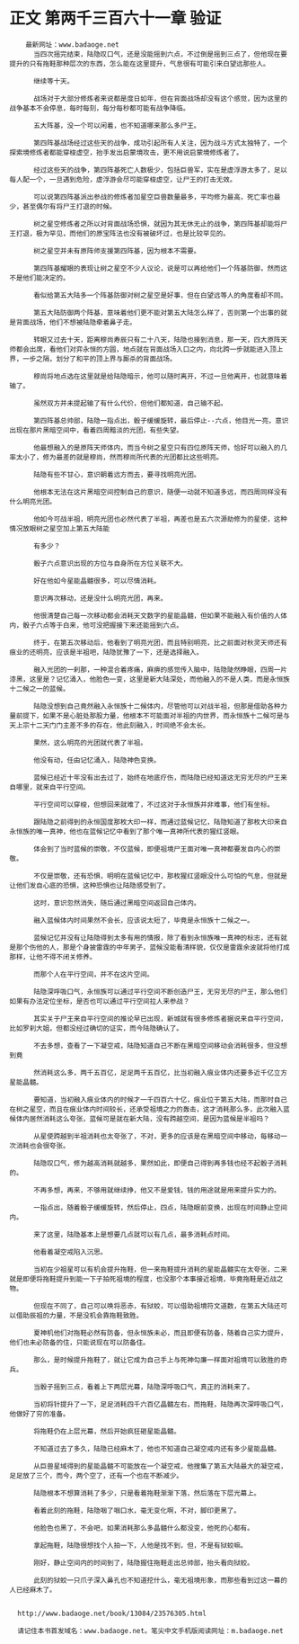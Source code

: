 # 正文 第两千三百六十一章 验证
        最新网址：www.badaoge.net
          当四次摇完结束，陆隐叹口气，还是没能摇到六点，不过倒是摇到三点了，但他现在要提升的只有拖鞋那种层次的东西，怎么能在这里提升，气息很有可能引来白望远那些人。
      
          继续等十天。
      
          战场对于大部分修炼者来说都是度日如年，但在背面战场却没有这个感觉，因为这里的战争基本不会停息，每时每刻，每分每秒都可能有战争降临。
      
          五大阵基，没一个可以闲着，也不知道哪来那么多尸王。
      
          第四阵基战场经过这些天的战争，成功引起所有人关注，因为战斗方式太独特了，一个探索境修炼者都能穿梭虚空，抬手发出启蒙境攻击，更不用说启蒙境修炼者了。
      
          经过这些天的战争，第四阵基死亡人数极少，包括巨兽军，实在是虚浮游太多了，足以每人配一个，一旦遇到危险，虚浮游会尽可能穿梭虚空，让尸王的打击无效。
      
          可以说第四阵基派出参战的修炼者加星空巨兽数量最多，平均修为最高，死亡率也最少，甚至偶尔有将尸王打退的时候。
      
          树之星空修炼者之所以对背面战场恐惧，就因为其无休无止的战争，第四阵基却能将尸王打退，极为罕见，而他们的原宝阵法也没有被破坏过，也是比较罕见的。
      
          树之星空并未有原阵师支援第四阵基，因为根本不需要。
      
          第四阵基耀眼的表现让树之星空不少人议论，说是可以再给他们一个阵基防御，然而这不是他们能决定的。
      
          看似给第五大陆多一个阵基防御对树之星空是好事，但在白望远等人的角度看却不同。
      
          第五大陆防御两个阵基，意味着他们更不能对第五大陆怎么样了，否则第一个出事的就是背面战场，他们不想被陆隐牵着鼻子走。
      
          转眼又过去十天，距离穆尚寿辰只有二十八天，陆隐也接到消息，那一天，四大原阵天师都会出席，看他们对弈永恒的方圆，地点就在背面战场入口之内，向北跨一步就能进入顶上界，一步之隔，划分了和平的顶上界与厮杀的背面战场。
      
          穆尚将地点选在这里就是给陆隐暗示，他可以随时离开，不过一旦他离开，也就意味着输了。
      
          虽然双方并未提起输了有什么代价，但他们都知道，自己输不起。
      
          第四阵基总帅部，陆隐一指点出，骰子缓缓旋转，最后停止--六点，他目光一亮，意识出现在那片黑暗空间中，看着四周黯淡的光团，有些失望。
      
          他最想融入的是原阵天师体内，而当今树之星空只有四位原阵天师，恰好可以融入的几率太小了，修为最差的就是穆尚，然而穆尚所代表的光团都比这些明亮。
      
          陆隐有些不甘心，意识朝着远方而去，要寻找明亮光团。
      
          他根本无法在这片黑暗空间控制自己的意识，随便一动就不知道多远，而四周同样没有什么明亮光团。
      
          他如今可战半祖，明亮光团也必然代表了半祖，再差也是五六次源劫修为的星使，这种情况放眼树之星空加上第五大陆能
      
          有多少？
      
          骰子六点意识出现的方位与自身所在方位关联不大。
      
          好在他如今星能晶髓很多，可以尽情消耗。
      
          意识再次移动，还是没什么明亮光团，再来。
      
          他很清楚自己每一次移动都会消耗天文数字的星能晶髓，但如果不能融入有价值的人体内，骰子六点等于白来，他可没把握接下来还能摇到六点。
      
          终于，在第五次移动后，他看到了明亮光团，而且特别明亮，比之前面对秋灵天师还有痕业的还明亮，应该是半祖吧，陆隐犹豫了一下，还是选择融入。
      
          融入光团的一刹那，一种混合着疼痛，麻痹的感觉传入脑中，陆隐陡然睁眼，四周一片漆黑，这里是？记忆涌入，他脸色一变，这里是新大陆深处，而他融入的不是人类，而是永恒族十二候之一的蓝候。
      
          陆隐没想到自己竟然融入永恒族十二候体内，尽管他可以对战半祖，但那是借助各种力量前提下，如果不是心脏处那股力量，他根本不可能面对半祖的内世界，而永恒族十二候可是与天上宗十二天门门主差不多的存在，他此刻融入，时间绝不会太长。
      
          果然，这么明亮的光团就代表了半祖。
      
          他没有动，任由记忆涌入，陆隐神色变换。
      
          蓝候已经近十年没有出去过了，始终在地底疗伤，而陆隐已经知道这无穷无尽的尸王来自哪里，就来自平行空间。
      
          平行空间可以穿梭，但想回来就难了，不过这对于永恒族并非难事，他们有坐标。
      
          跟陆隐之前得到的永恒国度那枚大印一样，而通过蓝候记忆，陆隐知道了那枚大印来自永恒族的唯一真神，他也在蓝候记忆中看到了那个唯一真神所代表的猩红竖眼。
      
          体会到了当时蓝候的崇敬，不仅蓝候，即便祖境尸王面对唯一真神都要发自内心的崇敬。
      
          不仅是崇敬，还有恐惧，明明在蓝候记忆中，那枚猩红竖眼没什么可怕的气息，但就是让他们发自心底的恐惧，这种恐惧也让陆隐感受到了。
      
          这时，意识忽然消失，随后通过黑暗空间返回自己体内。
      
          融入蓝候体内时间果然不会长，应该说太短了，毕竟是永恒族十二候之一。
      
          蓝候记忆并没有让陆隐得到太多有用的情报，除了看到永恒族唯一真神的标志，还有就是那个伤他的人，那是个身披雷霆的中年男子，蓝候没能看清样貌，仅仅是雷霆余波就将他打成那样，让他不得不闭关修养。
      
          而那个人在平行空间，并不在这片空间。
      
          陆隐深呼吸口气，永恒族可以通过平行空间不断创造尸王，无穷无尽的尸王，那么他们如果有办法定位坐标，是否也可以通过平行空间拉人来参战？
      
          其实关于尸王来自平行空间的推论早已出现，新城就有很多修炼者据说来自平行空间，比如罗刹大姐，但都没经过确切的证实，而今陆隐确认了。
      
          不去多想，查看了一下凝空戒，陆隐知道自己不断在黑暗空间移动会消耗很多，但没想到竟
      
          然消耗这么多，两千五百亿，足足两千五百亿，比当初融入痕业体内还要多近千亿立方星能晶髓。
      
          要知道，当初融入痕业体内的时候才一千四百六十亿，痕业位于第五大陆，而那时自己在树之星空，而且在痕业体内时间较长，还承受祖境之力的轰击，这才消耗那么多，此次融入蓝候体内居然消耗这么夸张，蓝候可是就在新大陆，没有跨越空间，是因为蓝候是半祖吗？
      
          从星使跨越到半祖消耗也太夸张了，不对，更多的应该是在黑暗空间中移动，每移动一次消耗也会很夸张。
      
          陆隐叹口气，修为越高消耗就越多，果然如此，即便自己得到再多钱也经不起骰子消耗的。
      
          不再多想，再来，不够用就继续挣，他又不是爱钱，钱的用途就是用来提升实力的。
      
          一指点出，随着骰子缓缓旋转，然后停止，四点，陆隐眼前变换，出现在时间静止空间内。
      
          来了这里，陆隐基本上是想要几点就可以有几点，最多消耗点时间。
      
          他看着凝空戒陷入沉思。
      
          当初在少祖星可以有机会提升拖鞋，但一来拖鞋提升消耗的星能晶髓实在太夸张，二来就是即便将拖鞋提升到能一下子拍死祖境的程度，也没那个本事接近祖境，毕竟拖鞋是近战之物。
      
          但现在不同了，自己可以唤将恶赤，有狱蛟，可以借助祖境符文道数，在第五大陆还可以借助辰祖的力量，不是没机会靠拖鞋致胜。
      
          夏神机他们对拖鞋必然有防备，但永恒族未必，而且即便有防备，随着自己实力提升，他们也未必防备的住，只能说现在可以防备住。
      
          那么，是时候提升拖鞋了，就让它成为自己手上与死神勾廉一样面对祖境可以致胜的奇兵。
      
          当骰子摇到三点，看着上下两层光幕，陆隐深呼吸口气，真正的消耗来了。
      
          当初将针提升了一下，足足消耗四千六百亿晶髓左右，而拖鞋，陆隐再次深呼吸口气，他做好了穷的准备。
      
          将拖鞋仍在上层光幕，然后开始疯狂砸星能晶髓。
      
          不知道过去了多久，陆隐已经麻木了，他也不知道自己凝空戒内还有多少星能晶髓。
      
          从巨兽星域得到的星能晶髓不可能放在一个凝空戒，他搜集了第五大陆最大的凝空戒，足足放了三个，而今，两个空了，还有一个也在不断减少。
      
          陆隐根本不想算消耗了多少，只是看着拖鞋渐渐下落，然后落在下层光幕上。
      
          看着此刻的拖鞋，陆隐咽了咽口水，毫无变化啊，不对，脚印更黑了。
      
          他脸色也黑了，不会吧，如果消耗那么多晶髓什么都没变，他死的心都有。
      
          拿起拖鞋，陆隐很想找个人拍一下，人他是找不到，但，不是有狱蛟嘛。
      
          刚好，静止空间内的时间到了，陆隐握住拖鞋走出总帅部，抬头看向狱蛟。
      
          此刻的狱蛟一只爪子深入鼻孔也不知道挖什么，毫无祖境形象，而那些看到过这一幕的人已经麻木了。
      
      
      http://www.badaoge.net/book/13084/23576305.html
      
      请记住本书首发域名：www.badaoge.net。笔尖中文手机版阅读网址：m.badaoge.net